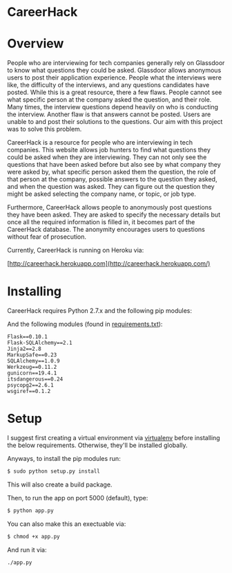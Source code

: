 # CareerHack

Overview
=======

People who are interviewing for tech companies generally rely on Glassdoor to know what questions they could be asked. Glassdoor allows anonymous users to post their application experience. People what the interviews were like, the difficulty of the interviews, and any questions candidates have posted. While this is a great resource, there a few flaws. People cannot see what specific person at the company asked the question, and their role. Many times, the interview questions depend heavily on who is conducting the interview. Another flaw is that answers cannot be posted. Users are unable to and post their solutions to the questions. Our aim with this project was to solve this problem. 

CareerHack is a resource for people who are interviewing in tech companies. This website allows job hunters to find what questions they could be asked when they are interviewing. They can not only see the questions that have been asked before but also see by what company they were asked by, what specific person asked them the question, the role of that person at the company, possible answers to the question they asked, and when the question was asked. They can figure out the question they might be asked selecting the company name, or topic, or job type. 

Furthermore, CareerHack allows people to anonymously post questions they have been asked. They are asked to specify the necessary details but once all the required information is filled in, it becomes part of the CareerHack database. The anonymity encourages users to  questions without fear of prosecution. 

Currently, CareerHack is running on Heroku via:

[http://careerhack.herokuapp.com](http://careerhack.herokuapp.com/)

Installing
=======

CareerHack requires Python 2.7.x and the following pip modules:

And the following modules (found in [requirements.txt](https://github.com/g12mcgov/CareerHack/blob/master/requirements.txt)):

    Flask==0.10.1
	Flask-SQLAlchemy==2.1
	Jinja2==2.8
	MarkupSafe==0.23
	SQLAlchemy==1.0.9
	Werkzeug==0.11.2
	gunicorn==19.4.1
	itsdangerous==0.24
	psycopg2==2.6.1
	wsgiref==0.1.2

Setup
=======

I suggest first creating a virtual environment via [virtualenv](https://virtualenv.pypa.io/en/latest/) before installing the below requirements. Otherwise, they'll be installed globally. 

Anyways, to install the pip modules run:

```bash
$ sudo python setup.py install
```
This will also create a build package.

Then, to run the app on port 5000 (default), type:

```bash
$ python app.py
```

You can also make this an exectuable via:

```bash 
$ chmod +x app.py
```

And run it via:

```bash 
./app.py
```
